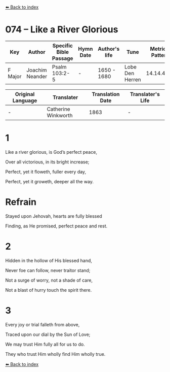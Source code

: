 [⬅️ Back to index](../README.md)

# 074 – Like a River Glorious

Key | Author   | Specific Bible Passage     |Hymn Date |Author's life |Tune |Metrical Pattern   |Composer/Source                                                                                        
-- | --------- | ---------------------------|----------|--------------|-----|-------------------|-------------   
F Major  | Joachim Neander      | Psalm 103:2-5 | -  | 1650 - 1680 | Lobe Den Herren | 14.14.4.7.8 | Chorale Book for England, 1863 

Original Language | Translater | Translation Date   | Translater's Life     
----------------- | --------- | --------------------|-------------   
\-  | Catherine Winkworth      | 1863 | -  | 1827 - 1878 



# 1

Like a river glorious, is God’s perfect peace,

Over all victorious, in its bright increase;

Perfect, yet it floweth, fuller every day,

Perfect, yet it groweth, deeper all the way.



# Refrain

Stayed upon Jehovah, hearts are fully blessed

Finding, as He promised, perfect peace and rest.



# 2

Hidden in the hollow of His blessed hand,

Never foe can follow, never traitor stand;

Not a surge of worry, not a shade of care,

Not a blast of hurry touch the spirit there.



# 3

Every joy or trial falleth from above,

Traced upon our dial by the Sun of Love;

We may trust Him fully all for us to do.

They who trust Him wholly find Him wholly true.

[⬅️ Back to index](../README.md)

